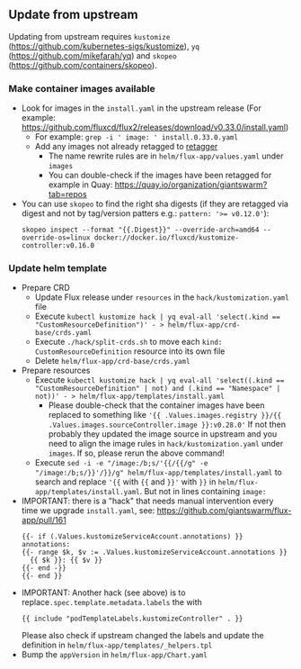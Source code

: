 ## Update from upstream

Updating from upstream requires `kustomize` (https://github.com/kubernetes-sigs/kustomize), `yq` (https://github.com/mikefarah/yq) and `skopeo` (https://github.com/containers/skopeo).

### Make container images available

- Look for images in the `install.yaml` in the upstream release (For example: https://github.com/fluxcd/flux2/releases/download/v0.33.0/install.yaml)
  - For example: `grep -i ' image: ' install.0.33.0.yaml` 
  - Add any images not already retagged to [retagger](https://github.com/giantswarm/retagger)
    - The name rewrite rules are in `helm/flux-app/values.yaml` under `images`
    - You can double-check if the images have been retagged for example in Quay: https://quay.io/organization/giantswarm?tab=repos
- You can use `skopeo` to find the right sha digests (if they are retagged via digest and not by tag/version patters e.g.: `pattern: '>= v0.12.0'`):
  ```shell
  skopeo inspect --format "{{.Digest}}" --override-arch=amd64 --override-os=linux docker://docker.io/fluxcd/kustomize-controller:v0.16.0
  ```

### Update helm template

- Prepare CRD
  - Update Flux release under `resources` in the `hack/kustomization.yaml` file
  - Execute `kubectl kustomize hack | yq eval-all 'select(.kind == "CustomResourceDefinition")' - > helm/flux-app/crd-base/crds.yaml`
  - Execute `./hack/split-crds.sh` to move each `kind: CustomResourceDefinition` resource into its own file
  - Delete `helm/flux-app/crd-base/crds.yaml`
- Prepare resources
  - Execute `kubectl kustomize hack | yq eval-all 'select((.kind == "CustomResourceDefinition" | not) and (.kind == "Namespace" | not))' - > helm/flux-app/templates/install.yaml`
    - Please double-check that the container images have been replaced to something like `'{{ .Values.images.registry }}/{{ .Values.images.sourceController.image }}:v0.28.0'`
      If not then probably they updated the image source in upstream and you need to align the image rules in `hack/kustomization.yaml` under `images`. If so, please rerun the above command!
  - Execute `sed -i -e "/image:/b;s/'{{/{{/g" -e "/image:/b;s/}}'/}}/g" helm/flux-app/templates/install.yaml` to search and replace `'{{` with `{{` and `}}'` with `}}` in `helm/flux-app/templates/install.yaml`. But not in lines containing `image:`
- IMPORTANT: there is a "hack" that needs manual intervention every time we upgrade `install.yaml`, see: https://github.com/giantswarm/flux-app/pull/161
  ```gotemplate
  {{- if (.Values.kustomizeServiceAccount.annotations) }}
  annotations:
  {{- range $k, $v := .Values.kustomizeServiceAccount.annotations }}
    {{ $k }}: {{ $v }}
  {{- end -}}
  {{- end }}
  ```
- IMPORTANT: Another hack (see above) is to replace`.spec.template.metadata.labels` the with
  ```gotemplate
  {{ include "podTemplateLabels.kustomizeController" . }}
  ```
  Please also check if upstream changed the labels and update the definition in `helm/flux-app/templates/_helpers.tpl`
- Bump the `appVersion` in `helm/flux-app/Chart.yaml`
